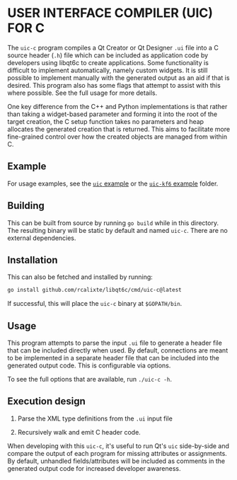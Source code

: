 USER INTERFACE COMPILER (UIC) FOR C
===================================

The `uic-c` program compiles a Qt Creator or Qt Designer `.ui` file into a
C source header (`.h`) file which can be included as application code by
developers using libqt6c to create applications. Some functionality is
difficult to implement automatically, namely custom widgets. It is still
possible to implement manually with the generated output as an aid if that is
desired. This program also has some flags that attempt to assist with this
where possible. See the full usage for more details.

One key difference from the C++ and Python implementations is that rather than
taking a widget-based parameter and forming it into the root of the target
creation, the C setup function takes no parameters and heap allocates the
generated creation that is returned. This aims to facilitate more fine-grained
control over how the created objects are managed from within C.

Example
-------

For usage examples, see the [`uic` example](https://github.com/rcalixte/libqt6c-examples/tree/master/src/uic)
or the [`uic-kf6` example](https://github.com/rcalixte/libqt6c-examples/tree/master/src/libraries/extras/uic-kf6)
folder.

Building
--------

This can be built from source by running `go build` while in this directory.
The resulting binary will be static by default and named `uic-c`. There are no
external dependencies.

Installation
------------

This can also be fetched and installed by running:

```bash
go install github.com/rcalixte/libqt6c/cmd/uic-c@latest
```

If successful, this will place the `uic-c` binary at `$GOPATH/bin`.

Usage
-----

This program attempts to parse the input `.ui` file to generate a header file
that can be included directly when used. By default, connections are meant to be
implemented in a separate header file that can be included into the generated
output code. This is configurable via options.

To see the full options that are available, run `./uic-c -h`.

Execution design
----------------

1. Parse the XML type definitions from the `.ui` input file

2. Recursively walk and emit C header code.

When developing with this `uic-c`, it's useful to run Qt's `uic` side-by-side
and compare the output of each program for missing attributes or assignments.
By default, unhandled fields/attributes will be included as comments in the
generated output code for increased developer awareness.
